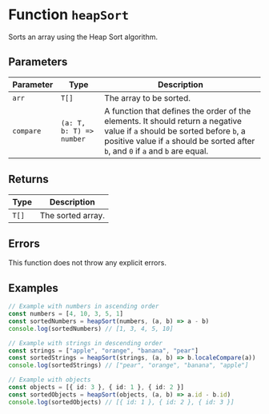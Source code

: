 # Function `heapSort`

Sorts an array using the Heap Sort algorithm.

## Parameters

| Parameter | Type                     | Description                                                                                                                                                                                                    |
| --------- | ------------------------ | -------------------------------------------------------------------------------------------------------------------------------------------------------------------------------------------------------------- |
| `arr`     | `T[]`                    | The array to be sorted.                                                                                                                                                                                        |
| `compare` | `(a: T, b: T) => number` | A function that defines the order of the elements. It should return a negative value if `a` should be sorted before `b`, a positive value if `a` should be sorted after `b`, and `0` if `a` and `b` are equal. |

## Returns

| Type  | Description       |
| ----- | ----------------- |
| `T[]` | The sorted array. |

## Errors

This function does not throw any explicit errors.

## Examples

```typescript
// Example with numbers in ascending order
const numbers = [4, 10, 3, 5, 1]
const sortedNumbers = heapSort(numbers, (a, b) => a - b)
console.log(sortedNumbers) // [1, 3, 4, 5, 10]

// Example with strings in descending order
const strings = ["apple", "orange", "banana", "pear"]
const sortedStrings = heapSort(strings, (a, b) => b.localeCompare(a))
console.log(sortedStrings) // ["pear", "orange", "banana", "apple"]

// Example with objects
const objects = [{ id: 3 }, { id: 1 }, { id: 2 }]
const sortedObjects = heapSort(objects, (a, b) => a.id - b.id)
console.log(sortedObjects) // [{ id: 1 }, { id: 2 }, { id: 3 }]
```
